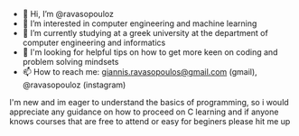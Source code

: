 - 👋 Hi, I’m @ravasopouloz
- 👀 I’m interested in computer engineering and machine learning
- 🌱 I’m currently studying at a greek university at the department of computer engineering and informatics
- 💞 I'm looking for helpful tips on how to get more keen on coding and problem solving mindsets
- 📫 How to reach me: giannis.ravasopoulos@gmail.com (gmail), @ravasopouloz (instagram)

I'm new and im eager to understand the basics of programming, so i would appreciate any guidance on how to proceed on C learning and if anyone knows courses that are free  to attend or easy for beginers please hit me up
